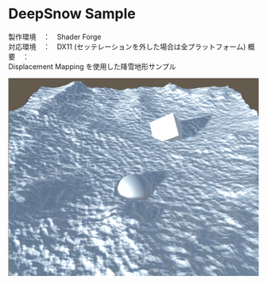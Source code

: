 # DeepSnow Sample
  
製作環境　：　Shader Forge  
対応環境　：　DX11 (セッテレーションを外した場合は全プラットフォーム)
概要　：  
Displacement Mapping を使用した降雪地形サンプル  
  

![result](https://github.com/golden-duck2/DeepSnowSample/blob/master/DeepSnow.gif?raw=true)
